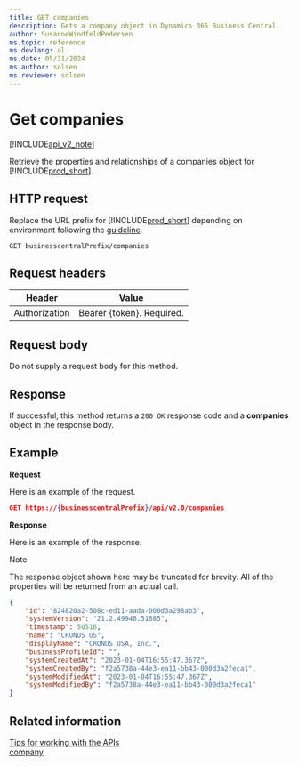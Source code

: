```yaml
---
title: GET companies  
description: Gets a company object in Dynamics 365 Business Central.
author: SusanneWindfeldPedersen
ms.topic: reference
ms.devlang: al
ms.date: 05/31/2024
ms.author: solsen
ms.reviewer: solsen
---
```


# Get companies

[!INCLUDE[api_v2_note](../../../includes/api_v2_note.md)]

Retrieve the properties and relationships of a companies object for [!INCLUDE[prod_short](../../../includes/prod_short.md)].

## HTTP request
Replace the URL prefix for [!INCLUDE[prod_short](../../../includes/prod_short.md)] depending on environment following the [guideline](../../v2.0/endpoints-apis-for-dynamics.md).
```
GET businesscentralPrefix/companies
```

## Request headers

|Header|Value|
|------|-----|
|Authorization  |Bearer {token}. Required. |

## Request body
Do not supply a request body for this method.

## Response
If successful, this method returns a ```200 OK``` response code and a **companies** object in the response body.

## Example

**Request**

Here is an example of the request.
```json
GET https://{businesscentralPrefix}/api/v2.0/companies
```

**Response**

Here is an example of the response. 

> [!NOTE]  
>   The response object shown here may be truncated for brevity. All of the properties will be returned from an actual call.

```json
{
    "id": "824820a2-508c-ed11-aada-000d3a298ab3",
    "systemVersion": "21.2.49946.51685",
    "timestamp": 50516,
    "name": "CRONUS US",
    "displayName": "CRONUS USA, Inc.",
    "businessProfileId": "",
    "systemCreatedAt": "2023-01-04T16:55:47.367Z",
    "systemCreatedBy": "f2a5738a-44e3-ea11-bb43-000d3a2feca1",
    "systemModifiedAt": "2023-01-04T16:55:47.367Z",
    "systemModifiedBy": "f2a5738a-44e3-ea11-bb43-000d3a2feca1"
}
```


## Related information
[Tips for working with the APIs](../../../developer/devenv-connect-apps-tips.md)    
[company](../resources/dynamics_company.md)    
